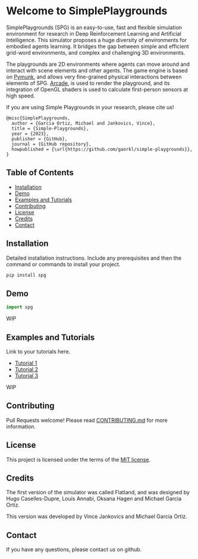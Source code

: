# Welcome to SimplePlaygrounds

SimplePlaygrounds (SPG) is an easy-to-use, fast and flexible
simulation environment for research in Deep Reinforcement Learning and Artificial Intelligence.
This simulator proposes a huge diversity of environments for embodied agents learning.
It bridges the gap between simple and efficient grid-word environments, and complex and challenging 3D environments.

The playgrounds are 2D environments where agents can move around and interact with scene elements and other agents.
The game engine is based on [Pymunk](http://www.pymunk.org), and allows very fine-grained physical interactions between elements
of SPG.
[Arcade](https://api.arcade.academy/en/latest/), is used to render the playground, and its integration of OpenGL shaders
is used to calculate first-person sensors at high speed.

If you are using Simple Playgrounds in your research, please cite us!

```
@misc{SimplePlaygrounds,
  author = {Garcia Ortiz, Michael and Jankovics, Vince},
  title = {Simple-Playgrounds},
  year = {2023},
  publisher = {GitHub},
  journal = {GitHub repository},
  howpublished = {\url{https://github.com/gaorkl/simple-playgrounds}},
}
```

## Table of Contents

- [Installation](#installation)
- [Demo](#demo)
- [Examples and Tutorials](#examples-and-tutorials)
- [Contributing](#contributing)
- [License](#license)
- [Credits](#credits)
- [Contact](#contact)

## Installation

Detailed installation instructions. Include any prerequisites and then the command or commands to install your project.

```bash
pip install spg
```

## Demo

```python
import spg
```

WIP

## Examples and Tutorials

Link to your tutorials here.

- [Tutorial 1](./tutorials/tutorial1.md)
- [Tutorial 2](./tutorials/tutorial2.md)
- [Tutorial 3](./tutorials/tutorial3.md)

WIP

## Contributing

Pull Requests welcome! Please read [CONTRIBUTING.md](./CONTRIBUTING.md) for more information.


## License

This project is licensed under the terms of the [MIT license](./LICENSE).

## Credits

The first version of the simulator was called Flatland, and was designed by
Hugo Caselles-Dupre, Louis Annabi, Oksana Hagen and Michael Garcia Ortiz.

This version was developed by Vince Jankovics and Michael Garcia Ortiz.

## Contact

If you have any questions, please contact us on github.
